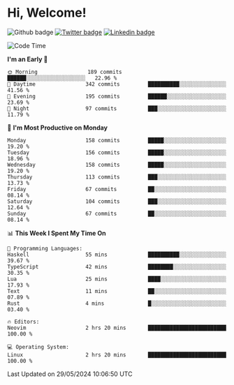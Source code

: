   # Hi, Welcome!
  ![Github badge](https://img.shields.io/github/followers/kraken-afk.svg?style=social&label=Follow&maxAge=2592000)
  [![Twitter badge](https://img.shields.io/badge/-Twitter-00acee?style=flat-square&logo=Twitter&logoColor=white)](https://twitter.com/trshppl)
  [![Linkedin badge](https://img.shields.io/badge/LinkedIn-0077B5?style=flat-square&logo=linkedin&logoColor=white)](https://www.linkedin.com/in/noveanrer)
<!--START_SECTION:waka-->
![Code Time](http://img.shields.io/badge/Code%20Time-224%20hrs%209%20mins-blue)

**I'm an Early 🐤** 

```text
🌞 Morning                189 commits         ██████░░░░░░░░░░░░░░░░░░░   22.96 % 
🌆 Daytime                342 commits         ██████████░░░░░░░░░░░░░░░   41.56 % 
🌃 Evening                195 commits         ██████░░░░░░░░░░░░░░░░░░░   23.69 % 
🌙 Night                  97 commits          ███░░░░░░░░░░░░░░░░░░░░░░   11.79 % 
```
📅 **I'm Most Productive on Monday** 

```text
Monday                   158 commits         █████░░░░░░░░░░░░░░░░░░░░   19.20 % 
Tuesday                  156 commits         █████░░░░░░░░░░░░░░░░░░░░   18.96 % 
Wednesday                158 commits         █████░░░░░░░░░░░░░░░░░░░░   19.20 % 
Thursday                 113 commits         ███░░░░░░░░░░░░░░░░░░░░░░   13.73 % 
Friday                   67 commits          ██░░░░░░░░░░░░░░░░░░░░░░░   08.14 % 
Saturday                 104 commits         ███░░░░░░░░░░░░░░░░░░░░░░   12.64 % 
Sunday                   67 commits          ██░░░░░░░░░░░░░░░░░░░░░░░   08.14 % 
```


📊 **This Week I Spent My Time On** 

```text
💬 Programming Languages: 
Haskell                  55 mins             ██████████░░░░░░░░░░░░░░░   39.67 % 
TypeScript               42 mins             ████████░░░░░░░░░░░░░░░░░   30.35 % 
Lua                      25 mins             ████░░░░░░░░░░░░░░░░░░░░░   17.93 % 
Text                     11 mins             ██░░░░░░░░░░░░░░░░░░░░░░░   07.89 % 
Rust                     4 mins              █░░░░░░░░░░░░░░░░░░░░░░░░   03.40 % 

🔥 Editors: 
Neovim                   2 hrs 20 mins       █████████████████████████   100.00 % 

💻 Operating System: 
Linux                    2 hrs 20 mins       █████████████████████████   100.00 % 
```


 Last Updated on 29/05/2024 10:06:50 UTC
<!--END_SECTION:waka-->